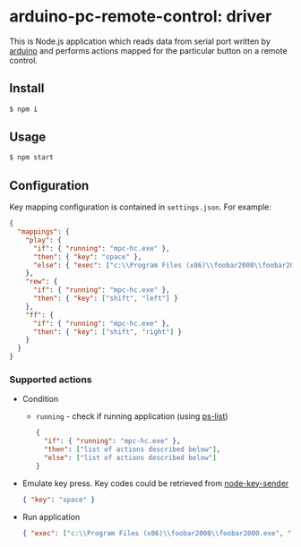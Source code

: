 # arduino-pc-remote-control: driver

This is Node.js application which reads data from serial port written by [arduino](https://github.com/phts/remote-control/tree/master/firmware)
and performs actions mapped for the particular button on a remote control.

## Install

```bash
$ npm i
```

## Usage

```bash
$ npm start
```

## Configuration

Key mapping configuration is contained in `settings.json`. For example:

```json
{
  "mappings": {
    "play": {
      "if": { "running": "mpc-hc.exe" },
      "then": { "key": "space" },
      "else": { "exec": ["c:\\Program Files (x86)\\foobar2000\\foobar2000.exe", "/play"] }
    },
    "rew": {
      "if": { "running": "mpc-hc.exe" },
      "then": { "key": ["shift", "left"] }
    },
    "ff": {
      "if": { "running": "mpc-hc.exe" },
      "then": { "key": ["shift", "right"] }
    }
  }
}
```

### Supported actions

- Condition

  - `running` - check if running application (using [ps-list](https://www.npmjs.com/package/ps-list))

    ```json
    {
      "if": { "running": "mpc-hc.exe" },
      "then": ["list of actions described below"],
      "else": ["list of actions described below"]
    }
    ```

- Emulate key press. Key codes could be retrieved from
  [node-key-sender](https://www.npmjs.com/package/node-key-sender#list-of-key-codes)

  ```json
  { "key": "space" }
  ```

- Run application

  ```json
  { "exec": ["c:\\Program Files (x86)\\foobar2000\\foobar2000.exe", "/play"] }
  ```
